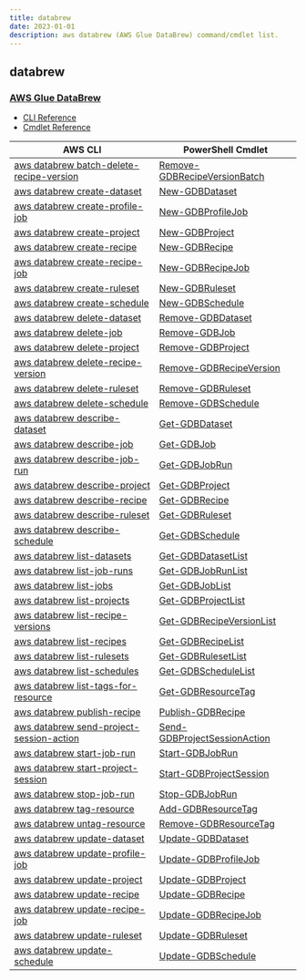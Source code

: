 ```yaml
---
title: databrew
date: 2023-01-01
description: aws databrew (AWS Glue DataBrew) command/cmdlet list.
---
```


## databrew

### [AWS Glue DataBrew](https://aws.amazon.com/glue/features/databrew/)

* [CLI Reference](https://docs.aws.amazon.com/cli/latest/reference/databrew/index.html)
* [Cmdlet Reference](https://docs.aws.amazon.com/powershell/latest/reference/items/GlueDataBrew_cmdlets.html)

|AWS CLI|PowerShell Cmdlet|
|----|----|
|[aws databrew batch-delete-recipe-version](https://docs.aws.amazon.com/cli/latest/reference/databrew/batch-delete-recipe-version.html)|[Remove-GDBRecipeVersionBatch](https://docs.aws.amazon.com/powershell/latest/reference/items/Remove-GDBRecipeVersionBatch.html)|
|[aws databrew create-dataset](https://docs.aws.amazon.com/cli/latest/reference/databrew/create-dataset.html)|[New-GDBDataset](https://docs.aws.amazon.com/powershell/latest/reference/items/New-GDBDataset.html)|
|[aws databrew create-profile-job](https://docs.aws.amazon.com/cli/latest/reference/databrew/create-profile-job.html)|[New-GDBProfileJob](https://docs.aws.amazon.com/powershell/latest/reference/items/New-GDBProfileJob.html)|
|[aws databrew create-project](https://docs.aws.amazon.com/cli/latest/reference/databrew/create-project.html)|[New-GDBProject](https://docs.aws.amazon.com/powershell/latest/reference/items/New-GDBProject.html)|
|[aws databrew create-recipe](https://docs.aws.amazon.com/cli/latest/reference/databrew/create-recipe.html)|[New-GDBRecipe](https://docs.aws.amazon.com/powershell/latest/reference/items/New-GDBRecipe.html)|
|[aws databrew create-recipe-job](https://docs.aws.amazon.com/cli/latest/reference/databrew/create-recipe-job.html)|[New-GDBRecipeJob](https://docs.aws.amazon.com/powershell/latest/reference/items/New-GDBRecipeJob.html)|
|[aws databrew create-ruleset](https://docs.aws.amazon.com/cli/latest/reference/databrew/create-ruleset.html)|[New-GDBRuleset](https://docs.aws.amazon.com/powershell/latest/reference/items/New-GDBRuleset.html)|
|[aws databrew create-schedule](https://docs.aws.amazon.com/cli/latest/reference/databrew/create-schedule.html)|[New-GDBSchedule](https://docs.aws.amazon.com/powershell/latest/reference/items/New-GDBSchedule.html)|
|[aws databrew delete-dataset](https://docs.aws.amazon.com/cli/latest/reference/databrew/delete-dataset.html)|[Remove-GDBDataset](https://docs.aws.amazon.com/powershell/latest/reference/items/Remove-GDBDataset.html)|
|[aws databrew delete-job](https://docs.aws.amazon.com/cli/latest/reference/databrew/delete-job.html)|[Remove-GDBJob](https://docs.aws.amazon.com/powershell/latest/reference/items/Remove-GDBJob.html)|
|[aws databrew delete-project](https://docs.aws.amazon.com/cli/latest/reference/databrew/delete-project.html)|[Remove-GDBProject](https://docs.aws.amazon.com/powershell/latest/reference/items/Remove-GDBProject.html)|
|[aws databrew delete-recipe-version](https://docs.aws.amazon.com/cli/latest/reference/databrew/delete-recipe-version.html)|[Remove-GDBRecipeVersion](https://docs.aws.amazon.com/powershell/latest/reference/items/Remove-GDBRecipeVersion.html)|
|[aws databrew delete-ruleset](https://docs.aws.amazon.com/cli/latest/reference/databrew/delete-ruleset.html)|[Remove-GDBRuleset](https://docs.aws.amazon.com/powershell/latest/reference/items/Remove-GDBRuleset.html)|
|[aws databrew delete-schedule](https://docs.aws.amazon.com/cli/latest/reference/databrew/delete-schedule.html)|[Remove-GDBSchedule](https://docs.aws.amazon.com/powershell/latest/reference/items/Remove-GDBSchedule.html)|
|[aws databrew describe-dataset](https://docs.aws.amazon.com/cli/latest/reference/databrew/describe-dataset.html)|[Get-GDBDataset](https://docs.aws.amazon.com/powershell/latest/reference/items/Get-GDBDataset.html)|
|[aws databrew describe-job](https://docs.aws.amazon.com/cli/latest/reference/databrew/describe-job.html)|[Get-GDBJob](https://docs.aws.amazon.com/powershell/latest/reference/items/Get-GDBJob.html)|
|[aws databrew describe-job-run](https://docs.aws.amazon.com/cli/latest/reference/databrew/describe-job-run.html)|[Get-GDBJobRun](https://docs.aws.amazon.com/powershell/latest/reference/items/Get-GDBJobRun.html)|
|[aws databrew describe-project](https://docs.aws.amazon.com/cli/latest/reference/databrew/describe-project.html)|[Get-GDBProject](https://docs.aws.amazon.com/powershell/latest/reference/items/Get-GDBProject.html)|
|[aws databrew describe-recipe](https://docs.aws.amazon.com/cli/latest/reference/databrew/describe-recipe.html)|[Get-GDBRecipe](https://docs.aws.amazon.com/powershell/latest/reference/items/Get-GDBRecipe.html)|
|[aws databrew describe-ruleset](https://docs.aws.amazon.com/cli/latest/reference/databrew/describe-ruleset.html)|[Get-GDBRuleset](https://docs.aws.amazon.com/powershell/latest/reference/items/Get-GDBRuleset.html)|
|[aws databrew describe-schedule](https://docs.aws.amazon.com/cli/latest/reference/databrew/describe-schedule.html)|[Get-GDBSchedule](https://docs.aws.amazon.com/powershell/latest/reference/items/Get-GDBSchedule.html)|
|[aws databrew list-datasets](https://docs.aws.amazon.com/cli/latest/reference/databrew/list-datasets.html)|[Get-GDBDatasetList](https://docs.aws.amazon.com/powershell/latest/reference/items/Get-GDBDatasetList.html)|
|[aws databrew list-job-runs](https://docs.aws.amazon.com/cli/latest/reference/databrew/list-job-runs.html)|[Get-GDBJobRunList](https://docs.aws.amazon.com/powershell/latest/reference/items/Get-GDBJobRunList.html)|
|[aws databrew list-jobs](https://docs.aws.amazon.com/cli/latest/reference/databrew/list-jobs.html)|[Get-GDBJobList](https://docs.aws.amazon.com/powershell/latest/reference/items/Get-GDBJobList.html)|
|[aws databrew list-projects](https://docs.aws.amazon.com/cli/latest/reference/databrew/list-projects.html)|[Get-GDBProjectList](https://docs.aws.amazon.com/powershell/latest/reference/items/Get-GDBProjectList.html)|
|[aws databrew list-recipe-versions](https://docs.aws.amazon.com/cli/latest/reference/databrew/list-recipe-versions.html)|[Get-GDBRecipeVersionList](https://docs.aws.amazon.com/powershell/latest/reference/items/Get-GDBRecipeVersionList.html)|
|[aws databrew list-recipes](https://docs.aws.amazon.com/cli/latest/reference/databrew/list-recipes.html)|[Get-GDBRecipeList](https://docs.aws.amazon.com/powershell/latest/reference/items/Get-GDBRecipeList.html)|
|[aws databrew list-rulesets](https://docs.aws.amazon.com/cli/latest/reference/databrew/list-rulesets.html)|[Get-GDBRulesetList](https://docs.aws.amazon.com/powershell/latest/reference/items/Get-GDBRulesetList.html)|
|[aws databrew list-schedules](https://docs.aws.amazon.com/cli/latest/reference/databrew/list-schedules.html)|[Get-GDBScheduleList](https://docs.aws.amazon.com/powershell/latest/reference/items/Get-GDBScheduleList.html)|
|[aws databrew list-tags-for-resource](https://docs.aws.amazon.com/cli/latest/reference/databrew/list-tags-for-resource.html)|[Get-GDBResourceTag](https://docs.aws.amazon.com/powershell/latest/reference/items/Get-GDBResourceTag.html)|
|[aws databrew publish-recipe](https://docs.aws.amazon.com/cli/latest/reference/databrew/publish-recipe.html)|[Publish-GDBRecipe](https://docs.aws.amazon.com/powershell/latest/reference/items/Publish-GDBRecipe.html)|
|[aws databrew send-project-session-action](https://docs.aws.amazon.com/cli/latest/reference/databrew/send-project-session-action.html)|[Send-GDBProjectSessionAction](https://docs.aws.amazon.com/powershell/latest/reference/items/Send-GDBProjectSessionAction.html)|
|[aws databrew start-job-run](https://docs.aws.amazon.com/cli/latest/reference/databrew/start-job-run.html)|[Start-GDBJobRun](https://docs.aws.amazon.com/powershell/latest/reference/items/Start-GDBJobRun.html)|
|[aws databrew start-project-session](https://docs.aws.amazon.com/cli/latest/reference/databrew/start-project-session.html)|[Start-GDBProjectSession](https://docs.aws.amazon.com/powershell/latest/reference/items/Start-GDBProjectSession.html)|
|[aws databrew stop-job-run](https://docs.aws.amazon.com/cli/latest/reference/databrew/stop-job-run.html)|[Stop-GDBJobRun](https://docs.aws.amazon.com/powershell/latest/reference/items/Stop-GDBJobRun.html)|
|[aws databrew tag-resource](https://docs.aws.amazon.com/cli/latest/reference/databrew/tag-resource.html)|[Add-GDBResourceTag](https://docs.aws.amazon.com/powershell/latest/reference/items/Add-GDBResourceTag.html)|
|[aws databrew untag-resource](https://docs.aws.amazon.com/cli/latest/reference/databrew/untag-resource.html)|[Remove-GDBResourceTag](https://docs.aws.amazon.com/powershell/latest/reference/items/Remove-GDBResourceTag.html)|
|[aws databrew update-dataset](https://docs.aws.amazon.com/cli/latest/reference/databrew/update-dataset.html)|[Update-GDBDataset](https://docs.aws.amazon.com/powershell/latest/reference/items/Update-GDBDataset.html)|
|[aws databrew update-profile-job](https://docs.aws.amazon.com/cli/latest/reference/databrew/update-profile-job.html)|[Update-GDBProfileJob](https://docs.aws.amazon.com/powershell/latest/reference/items/Update-GDBProfileJob.html)|
|[aws databrew update-project](https://docs.aws.amazon.com/cli/latest/reference/databrew/update-project.html)|[Update-GDBProject](https://docs.aws.amazon.com/powershell/latest/reference/items/Update-GDBProject.html)|
|[aws databrew update-recipe](https://docs.aws.amazon.com/cli/latest/reference/databrew/update-recipe.html)|[Update-GDBRecipe](https://docs.aws.amazon.com/powershell/latest/reference/items/Update-GDBRecipe.html)|
|[aws databrew update-recipe-job](https://docs.aws.amazon.com/cli/latest/reference/databrew/update-recipe-job.html)|[Update-GDBRecipeJob](https://docs.aws.amazon.com/powershell/latest/reference/items/Update-GDBRecipeJob.html)|
|[aws databrew update-ruleset](https://docs.aws.amazon.com/cli/latest/reference/databrew/update-ruleset.html)|[Update-GDBRuleset](https://docs.aws.amazon.com/powershell/latest/reference/items/Update-GDBRuleset.html)|
|[aws databrew update-schedule](https://docs.aws.amazon.com/cli/latest/reference/databrew/update-schedule.html)|[Update-GDBSchedule](https://docs.aws.amazon.com/powershell/latest/reference/items/Update-GDBSchedule.html)|

